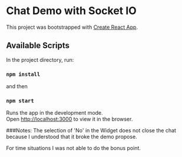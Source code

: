 # Chat Demo with Socket IO

This project was bootstrapped with [Create React App](https://github.com/facebook/create-react-app).

## Available Scripts
In the project directory, run:
### `npm install`

and then
### `npm start`

Runs the app in the development mode.\
Open [http://localhost:3000](http://localhost:3000) to view it in the browser.

###Notes:
The selection of 'No' in the Widget does not close the chat
because I understood that it broke the demo propose.

For time situations I was not able to do the bonus point.